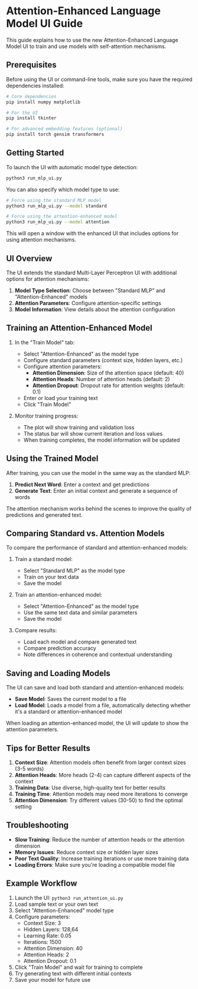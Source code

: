 # Attention-Enhanced Language Model UI Guide

This guide explains how to use the new Attention-Enhanced Language Model UI to train and use models with self-attention mechanisms.

## Prerequisites

Before using the UI or command-line tools, make sure you have the required dependencies installed:

```bash
# Core dependencies
pip install numpy matplotlib

# For the UI
pip install tkinter

# For advanced embedding features (optional)
pip install torch gensim transformers
```

## Getting Started

To launch the UI with automatic model type detection:

```bash
python3 run_mlp_ui.py
```

You can also specify which model type to use:

```bash
# Force using the standard MLP model
python3 run_mlp_ui.py --model standard

# Force using the attention-enhanced model
python3 run_mlp_ui.py --model attention
```

This will open a window with the enhanced UI that includes options for using attention mechanisms.

## UI Overview

The UI extends the standard Multi-Layer Perceptron UI with additional options for attention mechanisms:

1. **Model Type Selection**: Choose between "Standard MLP" and "Attention-Enhanced" models
2. **Attention Parameters**: Configure attention-specific settings
3. **Model Information**: View details about the attention configuration

## Training an Attention-Enhanced Model

1. In the "Train Model" tab:
   - Select "Attention-Enhanced" as the model type
   - Configure standard parameters (context size, hidden layers, etc.)
   - Configure attention parameters:
     - **Attention Dimension**: Size of the attention space (default: 40)
     - **Attention Heads**: Number of attention heads (default: 2)
     - **Attention Dropout**: Dropout rate for attention weights (default: 0.1)
   - Enter or load your training text
   - Click "Train Model"

2. Monitor training progress:
   - The plot will show training and validation loss
   - The status bar will show current iteration and loss values
   - When training completes, the model information will be updated

## Using the Trained Model

After training, you can use the model in the same way as the standard MLP:

1. **Predict Next Word**: Enter a context and get predictions
2. **Generate Text**: Enter an initial context and generate a sequence of words

The attention mechanism works behind the scenes to improve the quality of predictions and generated text.

## Comparing Standard vs. Attention Models

To compare the performance of standard and attention-enhanced models:

1. Train a standard model:
   - Select "Standard MLP" as the model type
   - Train on your text data
   - Save the model

2. Train an attention-enhanced model:
   - Select "Attention-Enhanced" as the model type
   - Use the same text data and similar parameters
   - Save the model

3. Compare results:
   - Load each model and compare generated text
   - Compare prediction accuracy
   - Note differences in coherence and contextual understanding

## Saving and Loading Models

The UI can save and load both standard and attention-enhanced models:

- **Save Model**: Saves the current model to a file
- **Load Model**: Loads a model from a file, automatically detecting whether it's a standard or attention-enhanced model

When loading an attention-enhanced model, the UI will update to show the attention parameters.

## Tips for Better Results

1. **Context Size**: Attention models often benefit from larger context sizes (3-5 words)
2. **Attention Heads**: More heads (2-4) can capture different aspects of the context
3. **Training Data**: Use diverse, high-quality text for better results
4. **Training Time**: Attention models may need more iterations to converge
5. **Attention Dimension**: Try different values (30-50) to find the optimal setting

## Troubleshooting

- **Slow Training**: Reduce the number of attention heads or the attention dimension
- **Memory Issues**: Reduce context size or hidden layer sizes
- **Poor Text Quality**: Increase training iterations or use more training data
- **Loading Errors**: Make sure you're loading a compatible model file

## Example Workflow

1. Launch the UI: `python3 run_attention_ui.py`
2. Load sample text or your own text
3. Select "Attention-Enhanced" model type
4. Configure parameters:
   - Context Size: 3
   - Hidden Layers: 128,64
   - Learning Rate: 0.05
   - Iterations: 1500
   - Attention Dimension: 40
   - Attention Heads: 2
   - Attention Dropout: 0.1
5. Click "Train Model" and wait for training to complete
6. Try generating text with different initial contexts
7. Save your model for future use